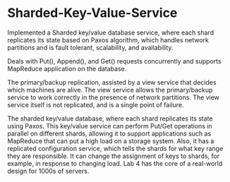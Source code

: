 # Sharded-Key-Value-Service

Implemented a Sharded key/value database service, where each shard replicates its state based on Paxos algorithm,
which handles network partitions and is fault tolerant, scalability, and availability.

Deals with Put(), Append(), and Get() requests concurrently and supports MapReduce application on the database.

The primary/backup replication, assisted by a view service that decides which machines are alive. The view service allows the primary/backup service to work correctly in the presence of network partitions. The view service itself is not replicated, and is a single point of failure.

The sharded key/value database, where each shard replicates its state using Paxos. This key/value service can perform Put/Get operations in parallel on different shards, allowing it to support applications such as MapReduce that can put a high load on a storage system. Also, it has a replicated configuration service, which tells the shards for what key range they are responsible. It can change the assignment of keys to shards, for example, in response to changing load. Lab 4 has the core of a real-world design for 1000s of servers.
